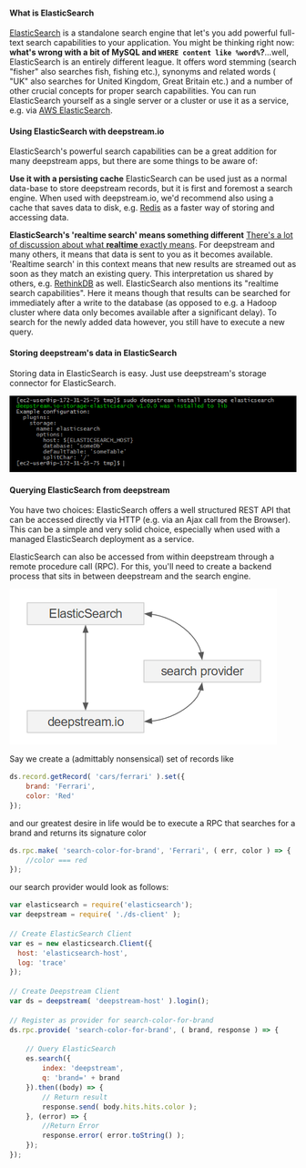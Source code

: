 #### What is ElasticSearch
[ElasticSearch](https://www.elastic.co/products/elasticsearch) is a standalone search engine that let's you add powerful full-text search capabilities to your application. You might be thinking right now: __what's wrong with a bit of MySQL and `WHERE content like %word%`?__...well, ElasticSearch is an entirely different league. It offers word stemming (search "fisher" also searches fish, fishing etc.), synonyms and related words ( "UK" also searches for United Kingdom, Great Britain etc.) and a number of other crucial concepts for proper search capabilities.
You can run ElasticSearch yourself as a single server or a cluster or use it as a service, e.g. via [AWS ElasticSearch](https://aws.amazon.com/elasticsearch-service/).

#### Using ElasticSearch with deepstream.io
ElasticSearch's powerful search capabilities can be a great addition for many deepstream apps, but there are some things to be aware of:

**Use it with a persisting cache** ElasticSearch can be used just as a normal data-base to store deepstream records, but it is first and foremost a search engine. When used with deepstream.io, we'd recommend also using a cache that saves data to disk, e.g. [Redis](../cache-redis/) as a faster way of storing and accessing data.

**ElasticSearch's 'realtime search' means something different** [There's a lot of discussion about what __realtime__ exactly means](https://deepstream.io/blog/what-is-realtime/). For deepstream and many others, it means that data is sent to you as it becomes available.
'Realtime search' in this context means that new results are streamed out as soon as they match an existing query. This interpretation us shared by others, e.g. [RethinkDB](../db-rethinkdb/) as well.
ElasticSearch also mentions its "realtime search capabilities". Here it means though that results can be searched for immediately after a write to the database (as opposed to e.g. a Hadoop cluster where data only becomes available after a significant delay). To search for the newly added data however, you still have to execute a new query.

#### Storing deepstream's data in ElasticSearch
Storing data in ElasticSearch is easy. Just use deepstream's storage connector for ElasticSearch.

![deepstream elasticsearch install console output](elasticsearch-install-console-output.png)

#### Querying ElasticSearch from deepstream
You have two choices: ElasticSearch offers a well structured REST API that can be accessed directly via HTTP (e.g. via an Ajax call from the Browser). This can be a simple and very solid choice, especially when used with a managed ElasticSearch deployment as a service.

ElasticSearch can also be accessed from within deepstream through a remote procedure call (RPC). For this, you'll need to create a backend process that sits in between deepstream and the search engine.

![deepstream elasticsearch provider diagram](deepstream-elasticsearch-provider-diagram.png)

Say we create a (admittably nonsensical) set of records like
```javascript
ds.record.getRecord( 'cars/ferrari' ).set({
    brand: 'Ferrari',
    color: 'Red'
});
```

and our greatest desire in life would be to execute a RPC that searches for a brand and returns its signature color

```javascript
ds.rpc.make( 'search-color-for-brand', 'Ferrari', ( err, color ) => {
    //color === red
});
```

our search provider would look as follows:

```javascript
var elasticsearch = require('elasticsearch');
var deepstream = require( './ds-client' );

// Create ElasticSearch Client
var es = new elasticsearch.Client({
  host: 'elasticsearch-host',
  log: 'trace'
});

// Create Deepstream Client
var ds = deepstream( 'deepstream-host' ).login();

// Register as provider for search-color-for-brand
ds.rpc.provide( 'search-color-for-brand', ( brand, response ) => {

    // Query ElasticSearch
    es.search({
        index: 'deepstream',
        q: 'brand=' + brand
    }).then((body) => {
        // Return result
        response.send( body.hits.hits.color );
    }, (error) => {
        //Return Error
        response.error( error.toString() );
    });
});
```